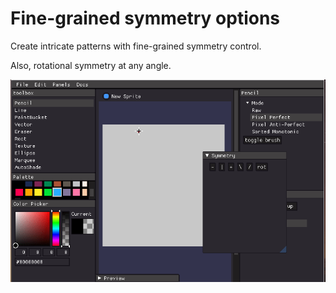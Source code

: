# Fine-grained symmetry options

Create intricate patterns with fine-grained symmetry control.

Also, rotational symmetry at any angle.

![symmetry](/images/symmetry.gif)